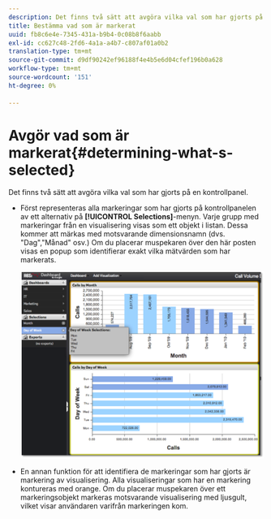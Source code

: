 ```yaml
---
description: Det finns två sätt att avgöra vilka val som har gjorts på en kontrollpanel.
title: Bestämma vad som är markerat
uuid: fb8c6e4e-7345-431a-b9b4-0c08b8f6aabb
exl-id: cc627c48-2fd6-4a1a-a4b7-c807af01a0b2
translation-type: tm+mt
source-git-commit: d9df90242ef96188f4e4b5e6d04cfef196b0a628
workflow-type: tm+mt
source-wordcount: '151'
ht-degree: 0%

---
```


# Avgör vad som är markerat{#determining-what-s-selected}

Det finns två sätt att avgöra vilka val som har gjorts på en kontrollpanel.

* Först representeras alla markeringar som har gjorts på kontrollpanelen av ett alternativ på **[!UICONTROL Selections]**-menyn. Varje grupp med markeringar från en visualisering visas som ett objekt i listan. Dessa kommer att märkas med motsvarande dimensionsnamn (dvs. &quot;Dag&quot;,&quot;Månad&quot; osv.) Om du placerar muspekaren över den här posten visas en popup som identifierar exakt vilka mätvärden som har markerats.

   ![](assets/selection_identify.png)

* En annan funktion för att identifiera de markeringar som har gjorts är markering av visualisering. Alla visualiseringar som har en markering kontureras med orange. Om du placerar muspekaren över ett markeringsobjekt markeras motsvarande visualisering med ljusgult, vilket visar användaren varifrån markeringen kom.
